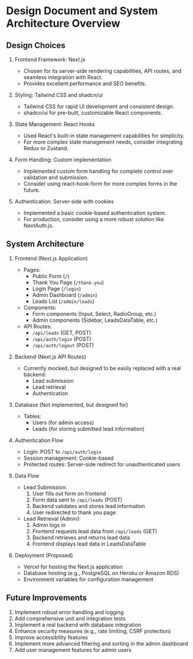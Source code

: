 # Design Document and System Architecture Overview

## Design Choices

1. Frontend Framework: Next.js
   - Chosen for its server-side rendering capabilities, API routes, and seamless integration with React.
   - Provides excellent performance and SEO benefits.

2. Styling: Tailwind CSS and shadcn/ui
   - Tailwind CSS for rapid UI development and consistent design.
   - shadcn/ui for pre-built, customizable React components.

3. State Management: React Hooks
   - Used React's built-in state management capabilities for simplicity.
   - For more complex state management needs, consider integrating Redux or Zustand.

4. Form Handling: Custom implementation
   - Implemented custom form handling for complete control over validation and submission.
   - Consider using react-hook-form for more complex forms in the future.

5. Authentication: Server-side with cookies
   - Implemented a basic cookie-based authentication system.
   - For production, consider using a more robust solution like NextAuth.js.

## System Architecture

1. Frontend (Next.js Application)
   - Pages:
     - Public Form (`/`)
     - Thank You Page (`/thank-you`)
     - Login Page (`/login`)
     - Admin Dashboard (`/admin`)
     - Leads List (`/admin/leads`)
   - Components:
     - Form components (Input, Select, RadioGroup, etc.)
     - Admin components (Sidebar, LeadsDataTable, etc.)
   - API Routes:
     - `/api/leads` (GET, POST)
     - `/api/auth/login` (POST)
     - `/api/auth/logout` (POST)

2. Backend (Next.js API Routes)
   - Currently mocked, but designed to be easily replaced with a real backend:
     - Lead submission
     - Lead retrieval
     - Authentication

3. Database (Not implemented, but designed for)
   - Tables:
     - Users (for admin access)
     - Leads (for storing submitted lead information)

4. Authentication Flow
   - Login: POST to `/api/auth/login`
   - Session management: Cookie-based
   - Protected routes: Server-side redirect for unauthenticated users

5. Data Flow
   - Lead Submission:
     1. User fills out form on frontend
     2. Form data sent to `/api/leads` (POST)
     3. Backend validates and stores lead information
     4. User redirected to thank you page
   - Lead Retrieval (Admin):
     1. Admin logs in
     2. Frontend requests lead data from `/api/leads` (GET)
     3. Backend retrieves and returns lead data
     4. Frontend displays lead data in LeadsDataTable

6. Deployment (Proposed)
   - Vercel for hosting the Next.js application
   - Database hosting (e.g., PostgreSQL on Heroku or Amazon RDS)
   - Environment variables for configuration management

## Future Improvements

1. Implement robust error handling and logging
2. Add comprehensive unit and integration tests
3. Implement a real backend with database integration
4. Enhance security measures (e.g., rate limiting, CSRF protection)
5. Improve accessibility features
6. Implement more advanced filtering and sorting in the admin dashboard
7. Add user management features for admin users

